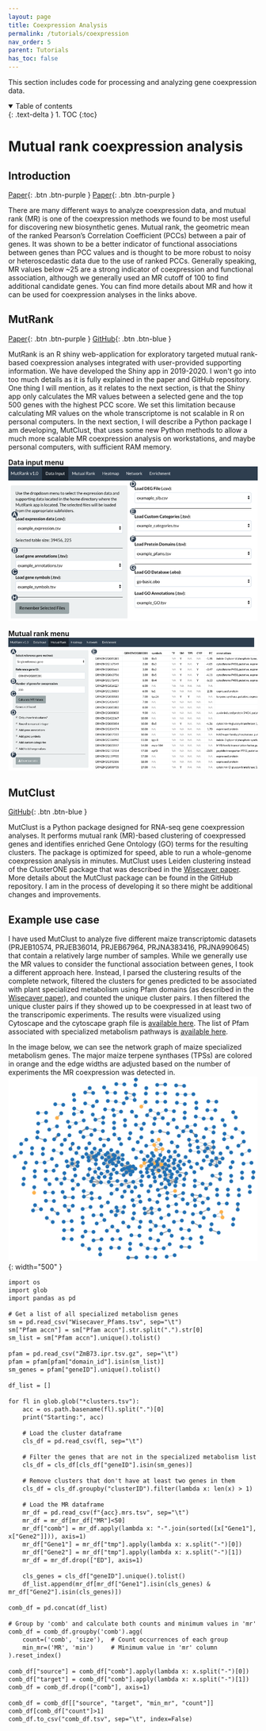 ```yaml
---
layout: page
title: Coexpression Analysis
permalink: /tutorials/coexpression
nav_order: 5
parent: Tutorials
has_toc: false
---
```


This section includes code for processing and analyzing gene coexpression data. 

<details open markdown="block">
  <summary>
    Table of contents
  </summary>
  {: .text-delta }
1. TOC
{:toc}
</details>

# Mutual rank coexpression analysis

## Introduction

[Paper](https://academic.oup.com/plcell/article-abstract/29/5/944/6099316/){: .btn .btn-purple }
[Paper](https://academic.oup.com/pcp/article/59/1/e3/4690683/){: .btn .btn-purple }

There are many different ways to analyze coexpression data, and mutual rank (MR) is one of the coexpression methods we found to be most useful for discovering new biosynthetic genes. Mutual rank, the geometric mean of the ranked Pearson’s Correlation Coefficient (PCCs) between a pair of genes. It was shown to be a better indicator of functional associations between genes than PCC values and is thought to be more robust to noisy or heteroscedastic data due to the use of ranked PCCs. Generally speaking, MR values below ~25 are a strong indicator of coexpression and functional association, although we generally used an MR cutoff of 100 to find additional candidate genes. You can find more details about MR and how it can be used for coexpression analyses in the links above.

## MutRank

[Paper](https://peerj.com/articles/10264/){: .btn .btn-purple }
[GitHub](https://github.com/eporetsky/mutrank){: .btn .btn-blue }

MutRank is an R shiny web-application for exploratory targeted mutual rank-based coexpression analyses integrated with user-provided supporting information. We have developed the Shiny app in 2019-2020. I won't go into too much details as it is fully explained in the paper and GitHub repository. One thing I will mention, as it relates to the next section, is that the Shiny app only calculates the MR values between a selected gene and the top 500 genes with the highest PCC score. We set this limitation because calculating MR values on the whole transcriptome is not scalable in R on personal computers. In the next section, I will describe a Python package I am developing, MutClust, that uses some new Python methods to allow a much more scalable MR coexpression analysis on workstations, and maybe personal computers, with sufficient RAM memory.

**Data input menu**
![](../../assets/images/mutrank_screenshot_datainput.png)

**Mutual rank menu**
![](../../assets/images/mutrank_screenshot_mutualrank.png)

## MutClust

[GitHub](https://github.com/eporetsky/mutclust){: .btn .btn-blue }

MutClust is a Python package designed for RNA-seq gene coexpression analyses. It performs mutual rank (MR)-based clustering of coexpressed genes and identifies enriched Gene Ontology (GO) terms for the resulting clusters. The package is optimized for speed, able to run a whole-genome coexpression analysis in minutes. MutClust uses Leiden clustering instead of the ClusterONE package that was described in the [Wisecaver paper](https://academic.oup.com/plcell/article-abstract/29/5/944/6099316). More details about the MutClust package can be found in the GitHub repository. I am in the process of developing it so there might be additional changes and improvements.

## Example use case

I have used MutClust to analyze five different maize transcriptomic datasets (PRJEB10574, PRJEB36014, PRJEB67964, PRJNA383416, PRJNA990645) that contain a relatively large number of samples. While we generally use the MR values to consider the functional association between genes, I took a different approach here. Instead, I parsed the clustering results of the complete network, filtered the clusters for genes predicted to be associated with plant specialized metabolism using Pfam domains (as described in the [Wisecaver paper](https://academic.oup.com/plcell/article-abstract/29/5/944/6099316)), and counted the unique cluster pairs. I then filtered the unique cluster pairs if they showed up to be coexpressed in at least two of the transcripomic experiments. The results were visualized using Cytoscape and the cytoscape graph file is [available here](https://github.com/eporetsky/eporetsky.github.io/blob/master/assets/tutorials/coexpression/maize_specialized_metabolism.cys). The list of Pfam associated with specialized metabolism pathways is [available here](https://github.com/eporetsky/eporetsky.github.io/blob/master/assets/tutorials/coexpression/Wisecaver_Pfams.tsv).

In the image below, we can see the network graph of maize specialized metabolism genes. The major maize terpene synthases (TPSs) are colored in orange and the edge widths are adjusted based on the number of experiments the MR coexpression was detected in.
![](https://github.com/eporetsky/eporetsky.github.io/blob/master/assets/tutorials/coexpression/img_maize_metabolomics_network.png?raw=true){: width="500" }


```
import os
import glob
import pandas as pd

# Get a list of all specialized metabolism genes
sm = pd.read_csv("Wisecaver_Pfams.tsv", sep="\t")
sm["Pfam accn"] = sm["Pfam accn"].str.split(".").str[0]
sm_list = sm["Pfam accn"].unique().tolist()

pfam = pd.read_csv("ZmB73.ipr.tsv.gz", sep="\t")
pfam = pfam[pfam["domain_id"].isin(sm_list)]
sm_genes = pfam["geneID"].unique().tolist()

df_list = []

for fl in glob.glob("*clusters.tsv"):
    acc = os.path.basename(fl).split(".")[0]
    print("Starting:", acc)

    # Load the cluster dataframe
    cls_df = pd.read_csv(fl, sep="\t")

    # Filter the genes that are not in the specialized metabolism list
    cls_df = cls_df[cls_df["geneID"].isin(sm_genes)]

    # Remove clusters that don't have at least two genes in them
    cls_df = cls_df.groupby("clusterID").filter(lambda x: len(x) > 1)

    # Load the MR dataframe
    mr_df = pd.read_csv(f"{acc}.mrs.tsv", sep="\t")
    mr_df = mr_df[mr_df["MR"]<50]
    mr_df["comb"] = mr_df.apply(lambda x: "-".join(sorted([x["Gene1"], x["Gene2"]])), axis=1)
    mr_df["Gene1"] = mr_df["tmp"].apply(lambda x: x.split("-")[0])
    mr_df["Gene2"] = mr_df["tmp"].apply(lambda x: x.split("-")[1])
    mr_df = mr_df.drop(["ED"], axis=1)

    cls_genes = cls_df["geneID"].unique().tolist()
    df_list.append(mr_df[mr_df["Gene1"].isin(cls_genes) & mr_df["Gene2"].isin(cls_genes)])

comb_df = pd.concat(df_list)

# Group by 'comb' and calculate both counts and minimum values in 'mr'
comb_df = comb_df.groupby('comb').agg(
    count=('comb', 'size'),  # Count occurrences of each group
    min_mr=('MR', 'min')     # Minimum value in 'mr' column
).reset_index()

comb_df["source"] = comb_df["comb"].apply(lambda x: x.split("-")[0])
comb_df["target"] = comb_df["comb"].apply(lambda x: x.split("-")[1])
comb_df = comb_df.drop(["comb"], axis=1)

comb_df = comb_df[["source", "target", "min_mr", "count"]]
comb_df[comb_df["count"]>1]
comb_df.to_csv("comb_df.tsv", sep="\t", index=False)
```
